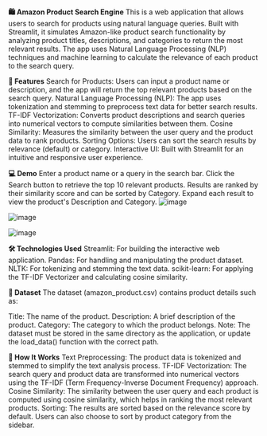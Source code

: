 **🛍️ Amazon Product Search Engine**
This is a web application that allows users to search for products using natural language queries. Built with Streamlit, it simulates Amazon-like product search functionality by analyzing product titles, descriptions, and categories to return the most relevant results. The app uses Natural Language Processing (NLP) techniques and machine learning to calculate the relevance of each product to the search query.

**🚀 Features**
Search for Products: Users can input a product name or description, and the app will return the top relevant products based on the search query.
Natural Language Processing (NLP): The app uses tokenization and stemming to preprocess text data for better search results.
TF-IDF Vectorization: Converts product descriptions and search queries into numerical vectors to compute similarities between them.
Cosine Similarity: Measures the similarity between the user query and the product data to rank products.
Sorting Options: Users can sort the search results by relevance (default) or category.
Interactive UI: Built with Streamlit for an intuitive and responsive user experience.

**💻 Demo**
Enter a product name or a query in the search bar.
Click the Search button to retrieve the top 10 relevant products.
Results are ranked by their similarity score and can be sorted by Category.
Expand each result to view the product's Description and Category.
![image](https://github.com/user-attachments/assets/9d9c640f-0673-48eb-8d49-25ff59258c54)




![image](https://github.com/user-attachments/assets/19b2cd79-6270-4512-8783-2e240220b5b2)




![image](https://github.com/user-attachments/assets/259b0b23-5fa0-4b91-ada6-3e1a7dcf2295)



**🛠️ Technologies Used**
Streamlit: For building the interactive web application.
Pandas: For handling and manipulating the product dataset.
NLTK: For tokenizing and stemming the text data.
scikit-learn: For applying the TF-IDF Vectorizer and calculating cosine similarity.

**📂 Dataset**
The dataset (amazon_product.csv) contains product details such as:

Title: The name of the product.
Description: A brief description of the product.
Category: The category to which the product belongs.
Note: The dataset must be stored in the same directory as the application, or update the load_data() function with the correct path.

**🔄 How It Works**
Text Preprocessing: The product data is tokenized and stemmed to simplify the text analysis process.
TF-IDF Vectorization: The search query and product data are transformed into numerical vectors using the TF-IDF (Term Frequency-Inverse Document Frequency) approach.
Cosine Similarity: The similarity between the user query and each product is computed using cosine similarity, which helps in ranking the most relevant products.
Sorting: The results are sorted based on the relevance score by default. Users can also choose to sort by product category from the sidebar.
